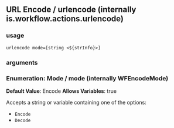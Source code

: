 
## URL Encode / urlencode (internally is.workflow.actions.urlencode)


### usage
`urlencode mode=[string <${strInfo}>]`

### arguments
### Enumeration: Mode / mode (internally WFEncodeMode)
**Default Value**: Encode
**Allows Variables**: true


Accepts a string 
or variable
containing one of the options:

- `Encode`
- `Decode`
